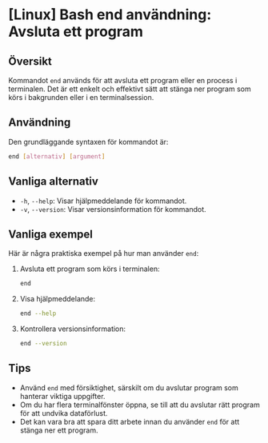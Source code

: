 # [Linux] Bash end användning: Avsluta ett program

## Översikt
Kommandot `end` används för att avsluta ett program eller en process i terminalen. Det är ett enkelt och effektivt sätt att stänga ner program som körs i bakgrunden eller i en terminalsession.

## Användning
Den grundläggande syntaxen för kommandot är:

```bash
end [alternativ] [argument]
```

## Vanliga alternativ
- `-h`, `--help`: Visar hjälpmeddelande för kommandot.
- `-v`, `--version`: Visar versionsinformation för kommandot.

## Vanliga exempel
Här är några praktiska exempel på hur man använder `end`:

1. Avsluta ett program som körs i terminalen:
   ```bash
   end
   ```

2. Visa hjälpmeddelande:
   ```bash
   end --help
   ```

3. Kontrollera versionsinformation:
   ```bash
   end --version
   ```

## Tips
- Använd `end` med försiktighet, särskilt om du avslutar program som hanterar viktiga uppgifter.
- Om du har flera terminalfönster öppna, se till att du avslutar rätt program för att undvika dataförlust.
- Det kan vara bra att spara ditt arbete innan du använder `end` för att stänga ner ett program.